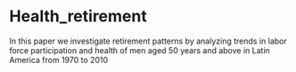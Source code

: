 # Health_retirement
In this paper we investigate retirement patterns by analyzing trends in labor force participation and health of men aged 50 years and above in Latin America from 1970 to 2010
